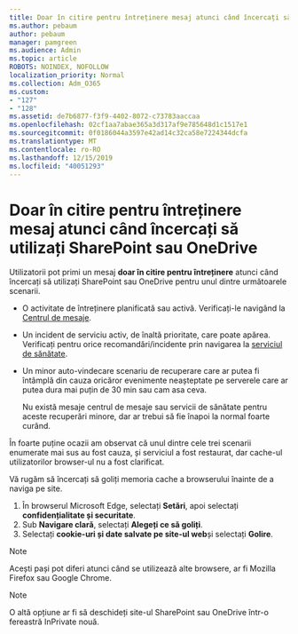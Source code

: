 ```yaml
---
title: Doar în citire pentru întreținere mesaj atunci când încercați să utilizați SharePoint sau OneDrive
ms.author: pebaum
author: pebaum
manager: pamgreen
ms.audience: Admin
ms.topic: article
ROBOTS: NOINDEX, NOFOLLOW
localization_priority: Normal
ms.collection: Adm_O365
ms.custom:
- "127"
- "128"
ms.assetid: de7b6877-f3f9-4402-8072-c73783aaccaa
ms.openlocfilehash: 02cf1aa7abae365a3d317af9e785648d1c1517e1
ms.sourcegitcommit: 0f0186044a3597e42ad14c32ca58e7224344dcfa
ms.translationtype: MT
ms.contentlocale: ro-RO
ms.lasthandoff: 12/15/2019
ms.locfileid: "40051293"
---
```

# <a name="read-only-for-maintenance-message-when-attempting-to-use-sharepoint-or-onedrive"></a>Doar în citire pentru întreținere mesaj atunci când încercați să utilizați SharePoint sau OneDrive

Utilizatorii pot primi un mesaj **doar în citire pentru întreținere** atunci când încercați să utilizați SharePoint sau OneDrive pentru unul dintre următoarele scenarii. 

-   O activitate de întreținere planificată sau activă.  Verificați-le navigând la [Centrul de mesaje](https://portal.office.com/adminportal/home#/messagecenter).
-   Un incident de serviciu activ, de înaltă prioritate, care poate apărea. Verificați pentru orice recomandări/incidente prin navigarea la [serviciul de sănătate](https://portal.office.com/adminportal/home#/servicehealth).
-   Un minor auto-vindecare scenariu de recuperare care ar putea fi întâmplă din cauza oricăror evenimente neașteptate pe serverele care ar putea dura mai puțin de 30 min sau cam asa ceva. 
    
    Nu există mesaje centrul de mesaje sau servicii de sănătate pentru aceste recuperări minore, dar ar trebui să fie înapoi la normal foarte curând.

În foarte puține ocazii am observat că unul dintre cele trei scenarii enumerate mai sus au fost cauza, și serviciul a fost restaurat, dar cache-ul utilizatorilor browser-ul nu a fost clarificat.

Vă rugăm să încercați să goliți memoria cache a browserului înainte de a naviga pe site.

1. În browserul Microsoft Edge, selectați **Setări**, apoi selectați **confidențialitate și securitate**.
2. Sub **Navigare clară**, selectați **Alegeți ce să goliți**.
3. Selectați **cookie-uri și date salvate pe site-ul web**și selectați **Golire**.

>[!Note] 
> Acești pași pot diferi atunci când se utilizează alte browsere, ar fi Mozilla Firefox sau Google Chrome.

>[!Note] 
> O altă opțiune ar fi să deschideți site-ul SharePoint sau OneDrive într-o fereastră InPrivate nouă.